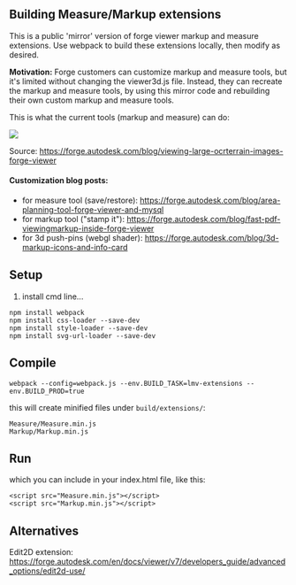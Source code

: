 ## Building Measure/Markup extensions

This is a public 'mirror' version of forge viewer markup and measure extensions.  Use webpack to build these extensions locally, then modify as desired.

**Motivation:**
Forge customers can customize markup and measure tools, but it's limited without changing the viewer3d.js file.  Instead, they can recreate the markup and measure tools, by using this mirror code and rebuilding their own custom markup and measure tools.


This is what the current tools (markup and measure) can do:

![](https://flint-prodcms-forge.s3.amazonaws.com/prod/s3fs-public/2018-07/prev.gif)

Source: https://forge.autodesk.com/blog/viewing-large-ocrterrain-images-forge-viewer


#### Customization blog posts:

- for measure tool (save/restore): https://forge.autodesk.com/blog/area-planning-tool-forge-viewer-and-mysql
- for markup tool ("stamp it"): https://forge.autodesk.com/blog/fast-pdf-viewingmarkup-inside-forge-viewer
- for 3d push-pins (webgl shader): https://forge.autodesk.com/blog/3d-markup-icons-and-info-card

## Setup

1. install cmd line...

``` 
npm install webpack
npm install css-loader --save-dev
npm install style-loader --save-dev
npm install svg-url-loader --save-dev
```


## Compile
`webpack --config=webpack.js --env.BUILD_TASK=lmv-extensions --env.BUILD_PROD=true`

this will create minified files under `build/extensions/`:

```
Measure/Measure.min.js
Markup/Markup.min.js
```

## Run
which you can include in your index.html file, like this:

```
<script src="Measure.min.js"></script>
<script src="Markup.min.js"></script>
```

## Alternatives

Edit2D extension: https://forge.autodesk.com/en/docs/viewer/v7/developers_guide/advanced_options/edit2d-use/

